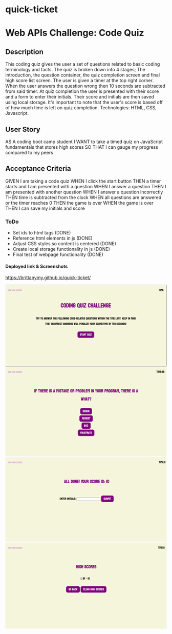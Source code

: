 # quick-ticket
# Web APIs Challenge: Code Quiz

## Description
This coding quiz gives the user a set of questions related to basic coding terminology and facts. The quiz is broken down into 4 stages; The introduction, the question container, the quiz completion screen and final high score list screen. The user is given a timer at the top right corner. When the user answers the question wrong then 10 seconds are subtracted from said timer. At quiz completion the user is presented with their score and a form to enter their initials. Their score and initials are then saved using local storage. It's important to note that the user's score is based off of how much time is left on quiz completion. Technologies: HTML, CSS, Javascript.

## User Story
AS A coding boot camp student
I WANT to take a timed quiz on JavaScript fundamentals that stores high scores
SO THAT I can gauge my progress compared to my peers

## Acceptance Criteria
GIVEN I am taking a code quiz
WHEN I click the start button
THEN a timer starts and I am presented with a question
WHEN I answer a question
THEN I am presented with another question
WHEN I answer a question incorrectly
THEN time is subtracted from the clock
WHEN all questions are answered or the timer reaches 0
THEN the game is over
WHEN the game is over
THEN I can save my initials and score

### ToDo
-   Set ids to html tags (DONE)
-   Reference html elements in js (DONE)
-   Adjust CSS styles so content is centered (DONE)
-   Create local storage functionality in js (DONE)
-   Final test of webpage functionality (DONE)

#### Deployed link & Screenshots
https://brittanymy.github.io/quick-ticket/

![Introduction Screen](./assets/images/codequizintro.png)
![Question Container](./assets/images/codequizconatiner.png)
![Quiz Completion Screen](./assets/images/alldonescreen.png)
![High Score List](./assets/images/highscorelist.png)